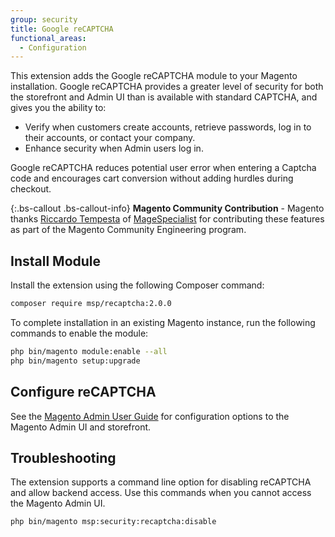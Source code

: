 ```yaml
---
group: security
title: Google reCAPTCHA
functional_areas:
  - Configuration
---
```


This extension adds the Google reCAPTCHA module to your Magento installation. Google reCAPTCHA provides a greater level of security for both the storefront and Admin UI than is available with standard CAPTCHA, and gives you the ability to:

- Verify when customers create accounts, retrieve passwords, log in to their accounts, or contact your company.
- Enhance security when Admin users log in.

Google reCAPTCHA reduces potential user error when entering a Captcha code and encourages cart conversion without adding hurdles during checkout.

{:.bs-callout .bs-callout-info}
**Magento Community Contribution** - Magento thanks [Riccardo Tempesta](https://twitter.com/rictempesta) of [MageSpecialist](https://partners.magento.com/portal/details/partner/id/129) for contributing these features as part of the Magento Community Engineering program.

## Install Module

Install the extension using the following Composer command:

``` bash
composer require msp/recaptcha:2.0.0
```

To complete installation in an existing Magento instance, run the following commands to enable the module:

``` bash
php bin/magento module:enable --all
php bin/magento setup:upgrade
```

## Configure reCAPTCHA

See the [Magento Admin User Guide](https://docs.magento.com/m2/ce/user_guide/stores/security-google-recaptcha.html) for configuration options to the Magento Admin UI and storefront.

## Troubleshooting

The extension supports a command line option for disabling reCAPTCHA and allow backend access. Use this commands when you cannot access the Magento Admin UI.

``` bash
php bin/magento msp:security:recaptcha:disable
```

